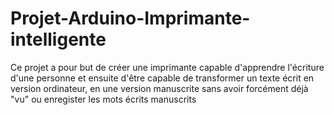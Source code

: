 # Projet-Arduino-Imprimante-intelligente

Ce projet a pour but de créer une imprimante capable d'apprendre l'écriture d'une personne et ensuite d'être capable de transformer un texte écrit en version ordinateur,  en une version manuscrite sans avoir forcément déjà "vu" ou enregister les mots écrits manuscrits
